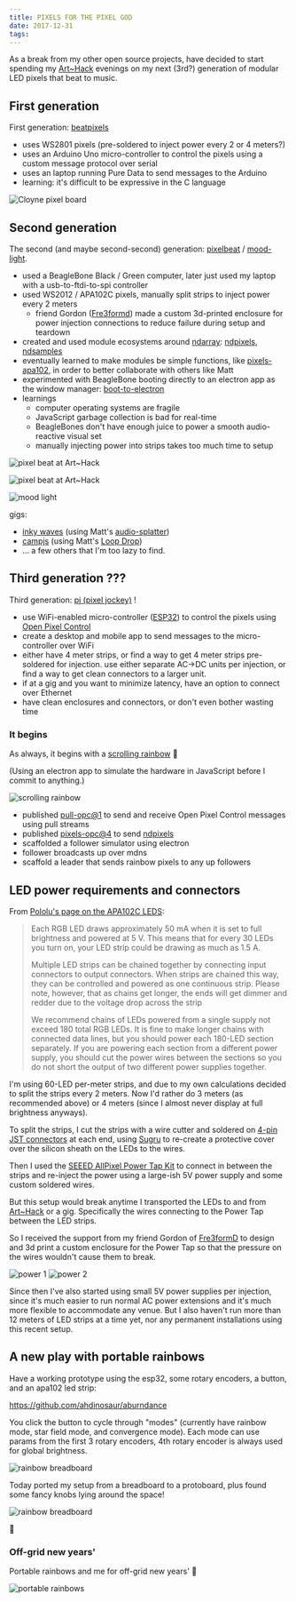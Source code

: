 ```yaml
---
title: PIXELS FOR THE PIXEL GOD
date: 2017-12-31
tags:
---
```


As a break from my other open source projects, have decided to start spending my [Art~Hack](https://arthack.nz) evenings on my next (3rd?) generation of modular LED pixels that beat to music.

<!-- more -->

<div class="video-embed" data-ratio="16:9" data-type="vimeo" data-src="https://player.vimeo.com/video/796536263?h=36d25c00bf&background=1" data-title="(2015) Scrolling Rainbow"></div>

## First generation

First generation: [beatpixels](https://github.com/ahdinosaur/beatpixels)

- uses WS2801 pixels (pre-soldered to inject power every 2 or 4 meters?)
- uses an Arduino Uno micro-controller to control the pixels using a custom message protocol over serial
- uses an laptop running Pure Data to send messages to the Arduino
- learning: it's difficult to be expressive in the C language

![Cloyne pixel board](./pixels-for-the-pixel-god/cloyne-pixel-board.jpg)

## Second generation

The second (and maybe second-second) generation: [pixelbeat](https://github.com/ahdinosaur/pixelbeat/tree/reactive) / [mood-light](https://github.com/ahdinosaur/mood-light).

- used a BeagleBone Black / Green computer, later just used my laptop with a usb-to-ftdi-to-spi controller
- used WS2012 / APA102C pixels, manually split strips to inject power every 2 meters
  - friend Gordon ([Fre3formd](https://www.facebook.com/Fre3formD)) made a custom 3d-printed enclosure for power injection connections to reduce failure during setup and teardown
- created and used module ecosystems around [ndarray](https://github.com/scijs/ndarray): [ndpixels](https://github.com/livejs/ndpixels), [ndsamples](https://github.com/ahdinosaur/ndsamples)
- eventually learned to make modules be simple functions, like [pixels-apa102](https://github.com/livejs/pixels-apa102), in order to better collaborate with others like Matt
- experimented with BeagleBone booting directly to an electron app as the window manager: [boot-to-electron](https://github.com/ahdinosaur/boot-to-electron)
- learnings
  - computer operating systems are fragile
  - JavaScript garbage collection is bad for real-time
  - BeagleBones don't have enough juice to power a smooth audio-reactive visual set
  - manually injecting power into strips takes too much time to setup

![pixel beat at Art~Hack](./pixels-for-the-pixel-god/art-hack-pixelbeat.jpg)

![pixel beat at Art~Hack](./pixels-for-the-pixel-god/art-hack-pixelbeat-2.jpg)

![mood light](./pixels-for-the-pixel-god/mood-light.jpg)

gigs:

- [inky waves](https://twitter.com/MattMcKegg/status/713915311389421568) (using Matt's [audio-splatter](https://github.com/mmckegg/audio-splatter))
- [campjs](https://www.youtube.com/watch?v=tehrxPaI4hk) (using Matt's [Loop Drop](http://loopjs.com))
- ... a few others that I'm too lazy to find.

## Third generation ???

Third generation: [pj (pixel jockey)](https://github.com/ahdinosaur/pj) !

- use WiFi-enabled micro-controller ([ESP32](http://esp32.net/)) to control the pixels using [Open Pixel Control](http://openpixelcontrol.org)
- create a desktop and mobile app to send messages to the micro-controller over WiFi
- either have 4 meter strips, or find a way to get 4 meter strips pre-soldered for injection. use either separate AC->DC units per injection, or find a way to get clean connectors to a larger unit.
- if at a gig and you want to minimize latency, have an option to connect over Ethernet
- have clean enclosures and connectors, or don't even bother wasting time

### It begins

As always, it begins with a [scrolling rainbow](https://github.com/ahdinosaur/rainbow-pixels) 🌈

(Using an electron app to simulate the hardware in JavaScript before I commit to anything.)

![scrolling rainbow](./pixels-for-the-pixel-god/scrolling-rainbow-2.png)

- published [pull-opc@1](https://github.com/ahdinosaur/pull-opc) to send and receive Open Pixel Control messages using pull streams
- published [pixels-opc@4](https://github.com/livejs/pixels-opc) to send [ndpixels](https://github.com/livejs/ndpixels)
- scaffolded a follower simulator using electron
- follower broadcasts up over mdns
- scaffold a leader that sends rainbow pixels to any up followers

## LED power requirements and connectors

From [Pololu's page on the APA102C LEDS](https://www.pololu.com/product/2554):

> Each RGB LED draws approximately 50 mA when it is set to full brightness and powered at 5 V. This means that for every 30 LEDs you turn on, your LED strip could be drawing as much as 1.5 A.
>
> Multiple LED strips can be chained together by connecting input connectors to output connectors. When strips are chained this way, they can be controlled and powered as one continuous strip. Please note, however, that as chains get longer, the ends will get dimmer and redder due to the voltage drop across the strip
>
> We recommend chains of LEDs powered from a single supply not exceed 180 total RGB LEDs. It is fine to make longer chains with connected data lines, but you should power each 180-LED section separately. If you are powering each section from a different power supply, you should cut the power wires between the sections so you do not short the output of two different power supplies together.

I'm using 60-LED per-meter strips, and due to my own calculations decided to split the strips every 2 meters. Now I'd rather do 3 meters (as recommended above) or 4 meters (since I almost never display at full brightness anyways).

To split the strips, I cut the strips with a wire cutter and soldered on [4-pin JST connectors](http://www.jst-mfg.com/product/pdf/eng/eSM.pdf) at each end, using [Sugru](https://sugru.com/) to re-create a protective cover over the silicon sheath on the LEDs to the wires.

Then I used the [SEEED AllPixel Power Tap Kit](http://www.seeedstudio.com/depot/AllPixel-Power-Tap-Kit-p-2380.html) to connect in between the strips and re-inject the power using a large-ish 5V power supply and some custom soldered wires.

But this setup would break anytime I transported the LEDs to and from [Art~Hack](https://arthack.nz) or a gig. Specifically the wires connecting to the Power Tap between the LED strips.

So I received the support from my friend Gordon of [Fre3formD](https://www.facebook.com/Fre3formD/) to design and 3d print a custom enclosure for the Power Tap so that the pressure on the wires wouldn't cause them to break.

![power 1](./pixels-for-the-pixel-god/power-1.jpg)
![power 2](./pixels-for-the-pixel-god/power-2.jpg)

Since then I've also started using small 5V power supplies per injection, since it's much easier to run normal AC power extensions and it's much more flexible to accommodate any venue. But I also haven't run more than 12 meters of LED strips at a time yet, nor any permanent installations using this recent setup.

## A new play with portable rainbows

Have a working prototype using the esp32, some rotary encoders, a button, and an apa102 led strip:

https://github.com/ahdinosaur/aburndance

<div class="video-embed" data-ratio="16:9" data-type="vimeo" data-src="https://player.vimeo.com/video/796509004?h=3253ba78be&background=1" data-title="(2017) PIXELS FOR THE PIXEL GOD"></div>

You click the button to cycle through "modes" (currently have rainbow mode, star field mode, and convergence mode). Each mode can use params from the first 3 rotary encoders, 4th rotary encoder is always used for global brightness.

![rainbow breadboard](./pixels-for-the-pixel-god/rainbow-breadboard-1.jpg)

Today ported my setup from a breadboard to a protoboard, plus found some fancy knobs lying around the space!

![rainbow breadboard](./pixels-for-the-pixel-god/rainbow-breadboard-2.jpg)

🎈

### Off-grid new years'

Portable rainbows and me for off-grid new years' 🎊

![portable rainbows](./pixels-for-the-pixel-god/portable-rainbows.jpg)
